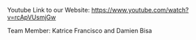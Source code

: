 Youtube Link to our Website:  https://www.youtube.com/watch?v=rcApVUsmjGw

Team Member: Katrice Francisco and Damien Bisa
